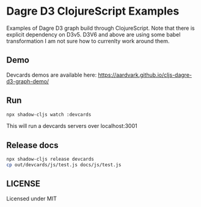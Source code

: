 # Dagre D3 ClojureScript Examples

Examples of Dagre D3 graph build through ClojureScript.
Note that there is explicit dependency on D3v5.
D3V6 and above are using some babel transformation
I am not sure how to currenlty work around them.

## Demo

Devcards demos are available here: <https://aardvark.github.io/cljs-dagre-d3-graph-demo/>

## Run

```bash
npx shadow-cljs watch :devcards
```

This will run a devcards servers over localhost:3001

## Release docs

```bash
npx shadow-cljs release devcards
cp out/devcards/js/test.js docs/js/test.js
```

## LICENSE

Licensed under MIT
